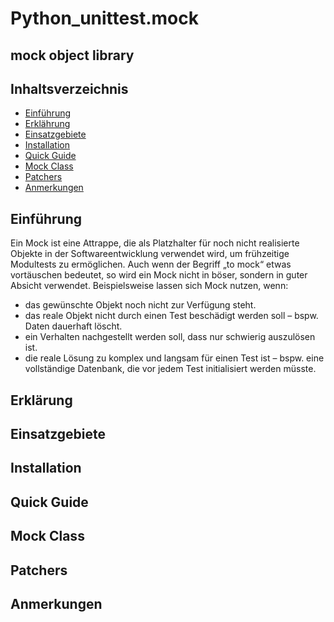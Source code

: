 # Python_unittest.mock
## mock object library



## Inhaltsverzeichnis

<!--ts-->
   * [Einführung](#einführung)
   * [Erklährung](#erklärung)
   * [Einsatzgebiete](#einsatzgebiete)
   * [Installation](#installation)
   * [Quick Guide](#quick-guide)
   * [Mock Class](#mock-class)
   * [Patchers](#patchers)
   * [Anmerkungen](#anmerkungen)
<!--te-->





## Einführung
Ein Mock ist eine Attrappe, die als Platzhalter für noch nicht realisierte Objekte in der Softwareentwicklung verwendet wird, um frühzeitige Modultests zu ermöglichen. Auch wenn der Begriff „to mock“ etwas vortäuschen bedeutet, so wird ein Mock nicht in böser, sondern in guter Absicht verwendet. Beispielsweise lassen sich Mock nutzen, wenn:

- das gewünschte Objekt noch nicht zur Verfügung steht.
- das reale Objekt nicht durch einen Test beschädigt werden soll – bspw. Daten dauerhaft löscht.
- ein Verhalten nachgestellt werden soll, dass nur schwierig auszulösen ist.
- die reale Lösung zu komplex und langsam für einen Test ist – bspw. eine vollständige Datenbank, die vor jedem Test initialisiert      werden müsste.

## Erklärung
## Einsatzgebiete
## Installation
## Quick Guide
## Mock Class
## Patchers
## Anmerkungen













